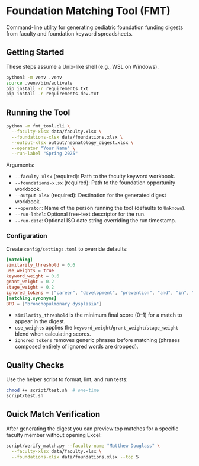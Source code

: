 # Foundation Matching Tool (FMT)

Command-line utility for generating pediatric foundation funding digests from faculty and foundation keyword spreadsheets.

## Getting Started

These steps assume a Unix-like shell (e.g., WSL on Windows).

```bash
python3 -m venv .venv
source .venv/bin/activate
pip install -r requirements.txt
pip install -r requirements-dev.txt
```

## Running the Tool

```bash
python -m fmt_tool.cli \
  --faculty-xlsx data/faculty.xlsx \
  --foundations-xlsx data/foundations.xlsx \
  --output-xlsx output/neonatology_digest.xlsx \
  --operator "Your Name" \
  --run-label "Spring 2025"
```

Arguments:

- `--faculty-xlsx` (required): Path to the faculty keyword workbook.
- `--foundations-xlsx` (required): Path to the foundation opportunity workbook.
- `--output-xlsx` (required): Destination for the generated digest workbook.
- `--operator`: Name of the person running the tool (defaults to `Unknown`).
- `--run-label`: Optional free-text descriptor for the run.
- `--run-date`: Optional ISO date string overriding the run timestamp.

### Configuration

Create `config/settings.toml` to override defaults:

```toml
[matching]
similarity_threshold = 0.6
use_weights = true
keyword_weight = 0.6
grant_weight = 0.2
stage_weight = 0.2
ignored_tokens = ["career", "development", "prevention", "and", "in", "neonatal"]
[matching.synonyms]
BPD = ["bronchopulmonary dysplasia"]
```

- `similarity_threshold` is the minimum final score (0–1) for a match to appear in the digest.
- `use_weights` applies the `keyword_weight`/`grant_weight`/`stage_weight` blend when calculating scores.
- `ignored_tokens` removes generic phrases before matching (phrases composed entirely of ignored words are dropped).

## Quality Checks

Use the helper script to format, lint, and run tests:

```bash
chmod +x script/test.sh  # one-time
script/test.sh
```

## Quick Match Verification

After generating the digest you can preview top matches for a specific faculty member without opening Excel:

```bash
script/verify_match.py --faculty-name "Matthew Douglass" \
  --faculty-xlsx data/faculty.xlsx \
  --foundations-xlsx data/foundations.xlsx --top 5
```
